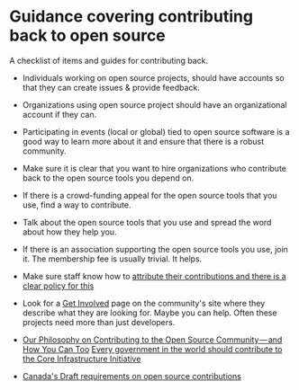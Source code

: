 # Guidance covering contributing back to open source

A checklist of items and guides for contributing back.
- Individuals working on open source projects, should have accounts so that they can create issues & provide feedback.
- Organizations using open source project should have an organizational account if they can.
- Participating in events (local or global) tied to open source software is a good way to learn more about it and ensure that there is a robust community.
- Make sure it is clear that you want to hire organizations who contribute back to the open source tools you depend on.
- If there is a crowd-funding appeal for the open source tools that you use, find a way to contribute.
- Talk about the open source tools that you use and spread the word about how they help you.
- If there is an association supporting the open source tools you use, join it. The membership fee is usually trivial. It helps.
- Make sure staff know how to [attribute their contributions and there is a clear policy for this](https://disic.github.io/politique-de-contribution-open-source/en/ouverture/#contribution-policy-assistance)
- Look for a [Get Involved](https://www.drupal.org/project/content/issues/1414988) page on the community's site where they describe what they are looking for.  Maybe you can help. Often these projects need more than just developers. 

- [Our Philosophy on Contributing to the Open Source Community — and How You Can Too](https://medium.com/open-collective/our-philosophy-on-contributing-to-the-open-source-community-and-how-you-can-too-4b0d10637f41)
[Every government in the world should contribute to the Core Infrastructure Initiative](https://www.coreinfrastructure.org/)
- [Canada's Draft requirements on open source contributions](https://github.com/canada-ca/open-source-contribution-logiciel-libre)
